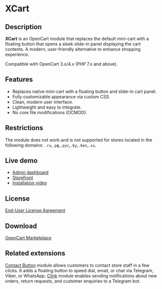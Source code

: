 # XCart

## Description
**XCart** is an OpenCart module that replaces the default mini-cart with a floating button that opens a sleek slide-in panel displaying the cart contents. A modern, user-friendly alternative to enhance shopping experience.

Compatible with OpenCart 3.x/4.x (PHP 7.x and above).

## Features
* Replaces native mini-cart with a floating button and slide-in cart panel.
* Fully customizable appearance via custom CSS.
* Clean, modern user interface.
* Lightweight and easy to integrate.
* No core file modifications (OCMOD).

## Restrictions
The module does not work and is not supported for stores located in the following domains: `.ru`,`.рф`,`.рус`,`.by`,`.бел`,`.su`.

## Live demo
* [Admin dashboard](https://demo.ocmod.space/a/admin/index.php?route=extension/module/xcart)
* [Storefront](https://demo.ocmod.space/a/)
* [Installation video](https://www.youtube.com/watch?v=Aa0uvgFM4G0)

## License
[End-User License Agreement](../EULA.txt)

## Download
[OpenCart Marketplace](https://www.opencart.com/index.php?route=marketplace/extension/info&extension_id=47251)

## Related extensions
[Contact Button](https://www.opencart.com/index.php?route=marketplace/extension/info&extension_id=43102) module allows customers to contact store staff in a few clicks. It adds a floating button to speed dial, email, or chat via Telegram, Viber, or WhatsApp.
[Clink](https://www.opencart.com/index.php?route=marketplace/extension/info&extension_id=46469) module enables sending notifications about new orders, return requests, and customer enquiries to a Telegram bot.
